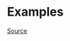 


# Examples


[Source](http://www.rubydoc.info/gems/rubocop/RuboCop/Cop/Lint/NestedMethodDefinition)